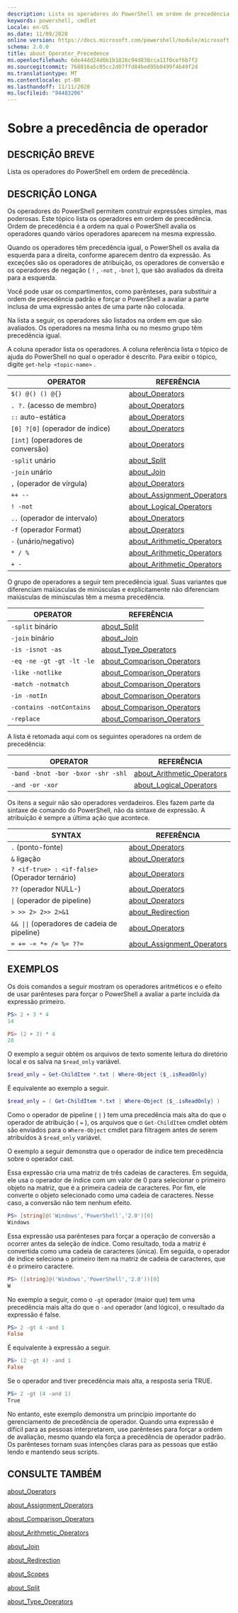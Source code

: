 ```yaml
---
description: Lista os operadores do PowerShell em ordem de precedência.
keywords: powershell, cmdlet
Locale: en-US
ms.date: 11/09/2020
online version: https://docs.microsoft.com/powershell/module/microsoft.powershell.core/about/about_operator_precedence?view=powershell-7.1&WT.mc_id=ps-gethelp
schema: 2.0.0
title: about_Operator_Precedence
ms.openlocfilehash: 6de44dd24d0b1b1826c94d838cca11f0cef6b7f2
ms.sourcegitcommit: 768816a5c05cc2d07ffd84bed95b0499f4b49f2d
ms.translationtype: MT
ms.contentlocale: pt-BR
ms.lasthandoff: 11/11/2020
ms.locfileid: "94483206"
---
```

# <a name="about-operator-precedence"></a>Sobre a precedência de operador

## <a name="short-description"></a>DESCRIÇÃO BREVE
Lista os operadores do PowerShell em ordem de precedência.

## <a name="long-description"></a>DESCRIÇÃO LONGA

Os operadores do PowerShell permitem construir expressões simples, mas poderosas. Este tópico lista os operadores em ordem de precedência. Ordem de precedência é a ordem na qual o PowerShell avalia os operadores quando vários operadores aparecem na mesma expressão.

Quando os operadores têm precedência igual, o PowerShell os avalia da esquerda para a direita, conforme aparecem dentro da expressão. As exceções são os operadores de atribuição, os operadores de conversão e os operadores de negação ( `!` , `-not` , `-bnot` ), que são avaliados da direita para a esquerda.

Você pode usar os compartimentos, como parênteses, para substituir a ordem de precedência padrão e forçar o PowerShell a avaliar a parte inclusa de uma expressão antes de uma parte não colocada.

Na lista a seguir, os operadores são listados na ordem em que são avaliados. Os operadores na mesma linha ou no mesmo grupo têm precedência igual.

A coluna operador lista os operadores. A coluna referência lista o tópico de ajuda do PowerShell no qual o operador é descrito. Para exibir o tópico, digite `get-help <topic-name>` .

|         OPERATOR         |           REFERÊNCIA            |
| ------------------------ | ------------------------------ |
| `$() @() () @{}`         | [about_Operators][]            |
| `. ?.` (acesso de membro)   | [about_Operators][]            |
| `::` auto-estática            | [about_Operators][]            |
| `[0] ?[0]` (operador de índice) | [about_Operators][]         |
| `[int]` (operadores de conversão) | [about_Operators][]            |
| `-split` unário         | [about_Split][]                |
| `-join` unário          | [about_Join][]                 |
| `,` (operador de vírgula)     | [about_Operators][]            |
| `++ --`                  | [about_Assignment_Operators][] |
| `! -not`                 | [about_Logical_Operators][]    |
| `..` (operador de intervalo)    | [about_Operators][]            |
| `-f` (operador Format)   | [about_Operators][]            |
| `-` (unário/negativo)     | [about_Arithmetic_Operators][] |
| `* / %`                  | [about_Arithmetic_Operators][] |
| `+ -`                    | [about_Arithmetic_Operators][] |

O grupo de operadores a seguir tem precedência igual. Suas variantes que diferenciam maiúsculas de minúsculas e explicitamente não diferenciam maiúsculas de minúsculas têm a mesma precedência.

|         OPERATOR          |           REFERÊNCIA            |
| ------------------------- | ------------------------------ |
| `-split` binário         | [about_Split][]                |
| `-join` binário          | [about_Join][]                 |
| `-is -isnot -as`          | [about_Type_Operators][]       |
| `-eq -ne -gt -gt -lt -le` | [about_Comparison_Operators][] |
| `-like -notlike`          | [about_Comparison_Operators][] |
| `-match -notmatch`        | [about_Comparison_Operators][] |
| `-in -notIn`              | [about_Comparison_Operators][] |
| `-contains -notContains`  | [about_Comparison_Operators][] |
| `-replace`                | [about_Comparison_Operators][] |

A lista é retomada aqui com os seguintes operadores na ordem de precedência:

|                OPERATOR                 |           REFERÊNCIA            |
| --------------------------------------- | ------------------------------ |
| `-band -bnot -bor -bxor -shr -shl`      | [about_Arithmetic_Operators][] |
| `-and -or -xor`                         | [about_Logical_Operators][]    |

Os itens a seguir não são operadores verdadeiros. Eles fazem parte da sintaxe de comando do PowerShell, não da sintaxe de expressão. A atribuição é sempre a última ação que acontece.

|                SYNTAX                   |           REFERÊNCIA            |
| --------------------------------------- | ------------------------------ |
| `.` (ponto-fonte)                        | [about_Operators][]            |
| `&` ligação                              | [about_Operators][]            |
| `? <if-true> : <if-false>` (Operador ternário) | [about_Operators][]      |
| `??` (operador NULL-)            | [about_Operators][]            |
| <code>&#124;</code> (operador de pipeline) | [about_Operators][]            |
| `> >> 2> 2>> 2>&1`                      | [about_Redirection][]          |
| <code>&& &#124;&#124;</code> (operadores de cadeia de pipeline) | [about_Operators][] |
| `= += -= *= /= %= ??=`                  | [about_Assignment_Operators][] |

## <a name="examples"></a>EXEMPLOS

Os dois comandos a seguir mostram os operadores aritméticos e o efeito de usar parênteses para forçar o PowerShell a avaliar a parte incluída da expressão primeiro.

```powershell
PS> 2 + 3 * 4
14

PS> (2 + 3) * 4
20
```

O exemplo a seguir obtém os arquivos de texto somente leitura do diretório local e os salva na `$read_only` variável.

```powershell
$read_only = Get-ChildItem *.txt | Where-Object {$_.isReadOnly}
```

É equivalente ao exemplo a seguir.

```powershell
$read_only = ( Get-ChildItem *.txt | Where-Object {$_.isReadOnly} )
```

Como o operador de pipeline ( `|` ) tem uma precedência mais alta do que o operador de atribuição ( `=` ), os arquivos que o `Get-ChildItem` cmdlet obtém são enviados para o `Where-Object` cmdlet para filtragem antes de serem atribuídos à `$read_only` variável.

O exemplo a seguir demonstra que o operador de índice tem precedência sobre o operador cast.

Essa expressão cria uma matriz de três cadeias de caracteres. Em seguida, ele usa o operador de índice com um valor de 0 para selecionar o primeiro objeto na matriz, que é a primeira cadeia de caracteres. Por fim, ele converte o objeto selecionado como uma cadeia de caracteres. Nesse caso, a conversão não tem nenhum efeito.

```powershell
PS> [string]@('Windows','PowerShell','2.0')[0]
Windows
```

Essa expressão usa parênteses para forçar a operação de conversão a ocorrer antes da seleção de índice. Como resultado, toda a matriz é convertida como uma cadeia de caracteres (única). Em seguida, o operador de índice seleciona o primeiro item na matriz de cadeia de caracteres, que é o primeiro caractere.

```powershell
PS> ([string]@('Windows','PowerShell','2.0'))[0]
W
```

No exemplo a seguir, como o `-gt` operador (maior que) tem uma precedência mais alta do que o `-and` operador (and lógico), o resultado da expressão é false.

```powershell
PS> 2 -gt 4 -and 1
False
```

É equivalente à expressão a seguir.

```powershell
PS> (2 -gt 4) -and 1
False
```

Se o operador and tiver precedência mais alta, a resposta seria TRUE.

```powershell
PS> 2 -gt (4 -and 1)
True
```

No entanto, este exemplo demonstra um princípio importante do gerenciamento de precedência de operador. Quando uma expressão é difícil para as pessoas interpretarem, use parênteses para forçar a ordem de avaliação, mesmo quando ela força a precedência de operador padrão. Os parênteses tornam suas intenções claras para as pessoas que estão lendo e mantendo seus scripts.

## <a name="see-also"></a>CONSULTE TAMBÉM

[about_Operators][]

[about_Assignment_Operators][]

[about_Comparison_Operators][]

[about_Arithmetic_Operators][]

[about_Join][]

[about_Redirection][]

[about_Scopes][]

[about_Split][]

[about_Type_Operators][]

<!-- reference links -->
[about_Arithmetic_Operators]: about_Arithmetic_Operators.md
[about_Assignment_Operators]: about_Assignment_Operators.md
[about_Comparison_Operators]: about_Comparison_Operators.md
[about_Join]: about_Join.md
[about_Logical_Operators]: about_logical_operators.md
[about_Operators]: about_Operators.md
[about_Redirection]: about_Redirection.md
[about_Scopes]: about_Scopes.md
[about_Split]: about_Split.md
[about_Type_Operators]: about_Type_Operators.md
